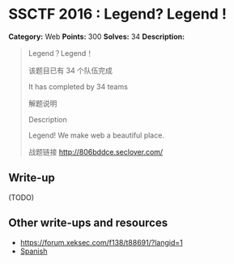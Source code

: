 # SSCTF 2016 : Legend? Legend !

**Category:** Web
**Points:** 300
**Solves:** 34
**Description:**

> Legend？Legend！
> 
> 该题目已有 34 个队伍完成
> 
> It has completed by 34 teams
> 
> 解题说明
> 
> Description
> 
> 
> Legend! We make web a beautiful place.
> 
> 战题链接 <http://806bddce.seclover.com/>


## Write-up

(TODO)

## Other write-ups and resources

* <https://forum.xeksec.com/f138/t88691/?langid=1>
* [Spanish](https://blog.ka0labs.net/post/32/)
